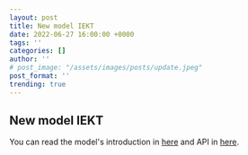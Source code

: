 ```yaml
---
layout: post
title: New model IEKT
date: 2022-06-27 16:00:00 +0000
tags: ''
categories: []
author: ''
# post_image: "/assets/images/posts/update.jpeg"
post_format: ''
trending: true
---
```

## New model IEKT
You can read the model's introduction in [here](https://pykt-toolkit.readthedocs.io/en/latest/models.html#iekt) and API in [here](https://pykt-toolkit.readthedocs.io/en/latest/pykt.models.html#module-pykt.models.iekt).